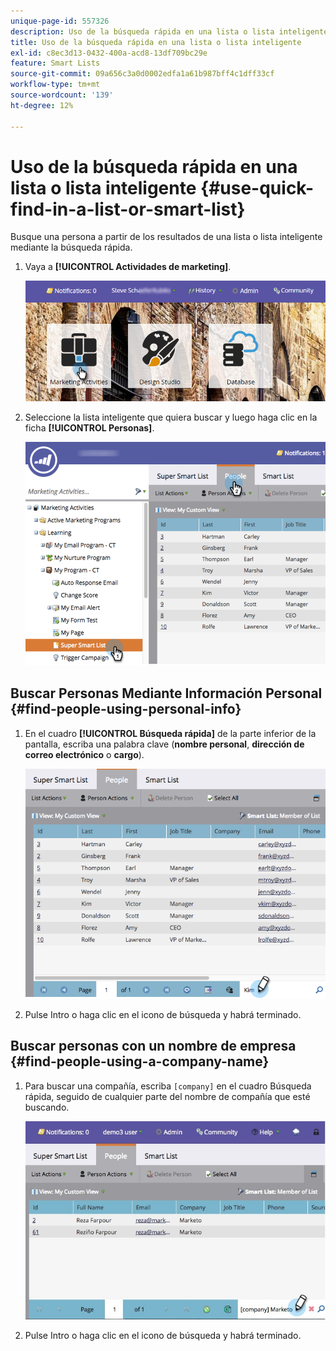 ```yaml
---
unique-page-id: 557326
description: Uso de la búsqueda rápida en una lista o lista inteligente - Documentos de Marketo - Documentación del producto
title: Uso de la búsqueda rápida en una lista o lista inteligente
exl-id: c8ec3d13-0432-400a-acd8-13df709bc29e
feature: Smart Lists
source-git-commit: 09a656c3a0d0002edfa1a61b987bff4c1dff33cf
workflow-type: tm+mt
source-wordcount: '139'
ht-degree: 12%

---
```


# Uso de la búsqueda rápida en una lista o lista inteligente {#use-quick-find-in-a-list-or-smart-list}

Busque una persona a partir de los resultados de una lista o lista inteligente mediante la búsqueda rápida.

1. Vaya a **[!UICONTROL Actividades de marketing]**.

   ![](assets/login-marketing-activities.png)

1. Seleccione la lista inteligente que quiera buscar y luego haga clic en la ficha **[!UICONTROL Personas]**.

   ![](assets/smartlistpeople.png)

## Buscar Personas Mediante Información Personal {#find-people-using-personal-info}

1. En el cuadro **[!UICONTROL Búsqueda rápida]** de la parte inferior de la pantalla, escriba una palabra clave (**nombre personal**, **dirección de correo electrónico** o **cargo**).

   ![](assets/searchpeople.png)

1. Pulse Intro o haga clic en el icono de búsqueda y habrá terminado.

## Buscar personas con un nombre de empresa {#find-people-using-a-company-name}

1. Para buscar una compañía, escriba `[company]` en el cuadro Búsqueda rápida, seguido de cualquier parte del nombre de compañía que esté buscando.

   ![](assets/supersmartlistsearch.jpg)

1. Pulse Intro o haga clic en el icono de búsqueda y habrá terminado.
